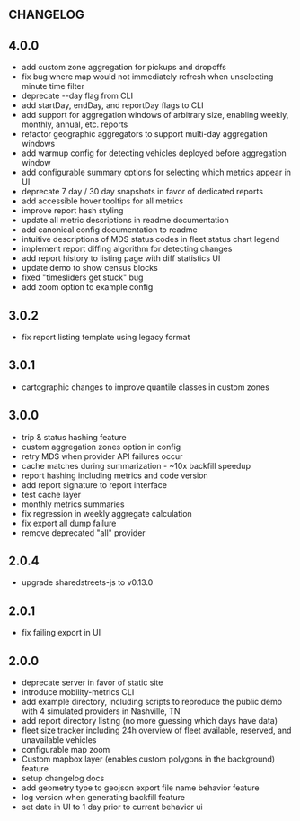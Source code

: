CHANGELOG
---

## 4.0.0

- add custom zone aggregation for pickups and dropoffs
- fix bug where map would not immediately refresh when unselecting minute time filter
- deprecate --day flag from CLI
- add startDay, endDay, and reportDay flags to CLI
- add support for aggregation windows of arbitrary size, enabling weekly, monthly, annual, etc. reports
- refactor geographic aggregators to support multi-day aggregation windows
- add warmup config for detecting vehicles deployed before aggregation window
- add configurable summary options for selecting which metrics appear in UI
- deprecate 7 day / 30 day snapshots in favor of dedicated reports
- add accessible hover tooltips for all metrics
- improve report hash styling
- update all metric descriptions in readme documentation
- add canonical config documentation to readme
- intuitive descriptions of MDS status codes in fleet status chart legend
- implement report diffing algorithm for detecting changes
- add report history to listing page with diff statistics UI
- update demo to show census blocks
- fixed "timesliders get stuck" bug
- add zoom option to example config

## 3.0.2

- fix report listing template using legacy format

## 3.0.1

- cartographic changes to improve quantile classes in custom zones

## 3.0.0

- trip & status hashing feature
- custom aggregation zones option in config
- retry MDS when provider API failures occur
- cache matches during summarization - ~10x backfill speedup
- report hashing including metrics and code version
- add report signature to report interface
- test cache layer
- monthly metrics summaries
- fix regression in weekly aggregate calculation
- fix export all dump failure
- remove deprecated "all" provider

## 2.0.4

- upgrade sharedstreets-js to v0.13.0

## 2.0.1

- fix failing export in UI

## 2.0.0

- deprecate server in favor of static site
- introduce mobility-metrics CLI
- add example directory, including scripts to reproduce the public demo with 4 simulated providers in Nashville, TN
- add report directory listing (no more guessing which days have data)
- fleet size tracker including 24h overview of fleet available, reserved, and unavailable vehicles
- configurable map zoom
- Custom mapbox layer (enables custom polygons in the background) feature
- setup changelog docs
- add geometry type to geojson export file name behavior feature
- log version when generating backfill feature
- set date in UI to 1 day prior to current behavior ui
